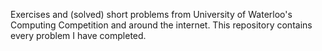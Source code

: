 Exercises and (solved) short problems from University of Waterloo's Computing Competition and around the internet. This repository contains every problem I have completed.
